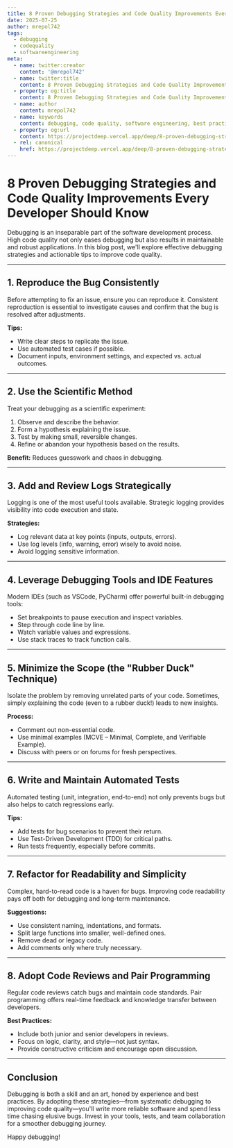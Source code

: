 ```yaml
---
title: 8 Proven Debugging Strategies and Code Quality Improvements Every Developer Should Know
date: 2025-07-25
author: mrepol742
tags:
  - debugging
  - codequality
  - softwareengineering
meta:
  - name: twitter:creator
    content: '@mrepol742'
  - name: twitter:title
    content: 8 Proven Debugging Strategies and Code Quality Improvements Every Developer Should Know
  - property: og:title
    content: 8 Proven Debugging Strategies and Code Quality Improvements Every Developer Should Know
  - name: author
    content: mrepol742
  - name: keywords
    content: debugging, code quality, software engineering, best practices, development
  - property: og:url
    content: https://projectdeep.vercel.app/deep/8-proven-debugging-strategies-and-code-quality-improvements-every-developer-should-know/
  - rel: canonical
    href: https://projectdeep.vercel.app/deep/8-proven-debugging-strategies-and-code-quality-improvements-every-developer-should-know/
---
```


# 8 Proven Debugging Strategies and Code Quality Improvements Every Developer Should Know

Debugging is an inseparable part of the software development process. High code quality not only eases debugging but also results in maintainable and robust applications. In this blog post, we'll explore effective debugging strategies and actionable tips to improve code quality.

---

## 1. Reproduce the Bug Consistently

Before attempting to fix an issue, ensure you can reproduce it. Consistent reproduction is essential to investigate causes and confirm that the bug is resolved after adjustments.

**Tips:**
- Write clear steps to replicate the issue.
- Use automated test cases if possible.
- Document inputs, environment settings, and expected vs. actual outcomes.

---

## 2. Use the Scientific Method

Treat your debugging as a scientific experiment:
1. Observe and describe the behavior.
2. Form a hypothesis explaining the issue.
3. Test by making small, reversible changes.
4. Refine or abandon your hypothesis based on the results.

**Benefit:** Reduces guesswork and chaos in debugging.

---

## 3. Add and Review Logs Strategically

Logging is one of the most useful tools available. Strategic logging provides visibility into code execution and state.

**Strategies:**
- Log relevant data at key points (inputs, outputs, errors).
- Use log levels (info, warning, error) wisely to avoid noise.
- Avoid logging sensitive information.

---

## 4. Leverage Debugging Tools and IDE Features

Modern IDEs (such as VSCode, PyCharm) offer powerful built-in debugging tools:
- Set breakpoints to pause execution and inspect variables.
- Step through code line by line.
- Watch variable values and expressions.
- Use stack traces to track function calls.

---

## 5. Minimize the Scope (the "Rubber Duck" Technique)

Isolate the problem by removing unrelated parts of your code. Sometimes, simply explaining the code (even to a rubber duck!) leads to new insights.

**Process:**
- Comment out non-essential code.
- Use minimal examples (MCVE – Minimal, Complete, and Verifiable Example).
- Discuss with peers or on forums for fresh perspectives.

---

## 6. Write and Maintain Automated Tests

Automated testing (unit, integration, end-to-end) not only prevents bugs but also helps to catch regressions early.

**Tips:**
- Add tests for bug scenarios to prevent their return.
- Use Test-Driven Development (TDD) for critical paths.
- Run tests frequently, especially before commits.

---

## 7. Refactor for Readability and Simplicity

Complex, hard-to-read code is a haven for bugs. Improving code readability pays off both for debugging and long-term maintenance.

**Suggestions:**
- Use consistent naming, indentations, and formats.
- Split large functions into smaller, well-defined ones.
- Remove dead or legacy code.
- Add comments only where truly necessary.

---

## 8. Adopt Code Reviews and Pair Programming

Regular code reviews catch bugs and maintain code standards. Pair programming offers real-time feedback and knowledge transfer between developers.

**Best Practices:**
- Include both junior and senior developers in reviews.
- Focus on logic, clarity, and style—not just syntax.
- Provide constructive criticism and encourage open discussion.

---

## Conclusion

Debugging is both a skill and an art, honed by experience and best practices. By adopting these strategies—from systematic debugging to improving code quality—you'll write more reliable software and spend less time chasing elusive bugs. Invest in your tools, tests, and team collaboration for a smoother debugging journey.

Happy debugging!
